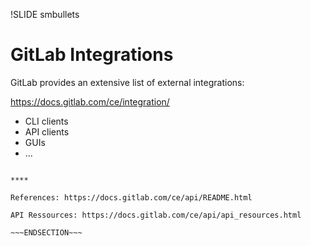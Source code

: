 !SLIDE smbullets
# GitLab Integrations

GitLab provides an extensive list of external integrations:

https://docs.gitlab.com/ce/integration/

* CLI clients
* API clients
* GUIs
* ...

~~~SECTION:handouts~~~

****

References: https://docs.gitlab.com/ce/api/README.html

API Ressources: https://docs.gitlab.com/ce/api/api_resources.html

~~~ENDSECTION~~~

